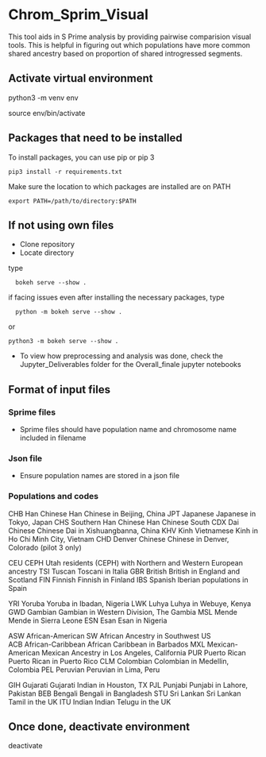 # Chrom_Sprim_Visual
This tool aids in S Prime analysis by providing pairwise comparision visual tools. This is helpful in figuring out which populations have more common shared ancestry based on proportion of shared introgressed segments.


## Activate virtual environment
python3 -m venv env

source env/bin/activate

## Packages that need to be installed
To install packages, you can use pip or pip 3

```
pip3 install -r requirements.txt 
```

Make sure the location to which packages are installed are on PATH
```
export PATH=/path/to/directory:$PATH
```

## If not using own files
- Clone repository
- Locate directory 

type 
```
  bokeh serve --show .

```


if facing issues even after installing the necessary packages, 
type 
```
  python -m bokeh serve --show .

```
  or
  ```
  python3 -m bokeh serve --show .

```

- To view how preprocessing and analysis was done, check the Jupyter_Deliverables folder for the Overall_finale jupyter notebooks
  


## Format of input files

### Sprime files
- Sprime files should have population name and chromosome name included in filename
### Json file
- Ensure population names are stored in a json file




### Populations and codes

  CHB	Han Chinese             Han Chinese in Beijing, China
  JPT	Japanese                Japanese in Tokyo, Japan
  CHS	Southern Han Chinese    Han Chinese South
  CDX	Dai Chinese             Chinese Dai in Xishuangbanna, China
  KHV	Kinh Vietnamese         Kinh in Ho Chi Minh City, Vietnam
  CHD	Denver Chinese          Chinese in Denver, Colorado (pilot 3 only)

  CEU	CEPH                    Utah residents (CEPH) with Northern and Western European ancestry 
  TSI	Tuscan                  Toscani in Italia 
  GBR	British                 British in England and Scotland 
  FIN	Finnish                 Finnish in Finland 
  IBS	Spanish                 Iberian populations in Spain 

  YRI	Yoruba                  Yoruba in Ibadan, Nigeria
  LWK	Luhya                   Luhya in Webuye, Kenya
  GWD	Gambian                 Gambian in Western Division, The Gambia 
  MSL	Mende                   Mende in Sierra Leone
  ESN	Esan                    Esan in Nigeria

  ASW	African-American SW     African Ancestry in Southwest US  
  ACB	African-Caribbean       African Caribbean in Barbados
  MXL	Mexican-American        Mexican Ancestry in Los Angeles, California
  PUR	Puerto Rican            Puerto Rican in Puerto Rico
  CLM	Colombian               Colombian in Medellin, Colombia
  PEL	Peruvian                Peruvian in Lima, Peru

  GIH	Gujarati                Gujarati Indian in Houston, TX
  PJL	Punjabi                 Punjabi in Lahore, Pakistan
  BEB	Bengali                 Bengali in Bangladesh
  STU	Sri Lankan              Sri Lankan Tamil in the UK
  ITU	Indian                  Indian Telugu in the UK




## Once done, deactivate environment
deactivate